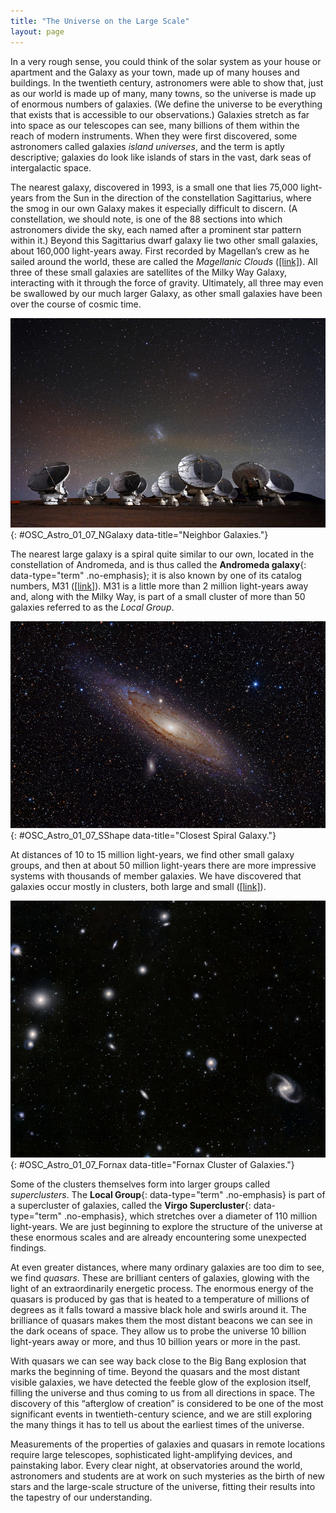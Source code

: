 ```yaml
---
title: "The Universe on the Large Scale"
layout: page
---
```



In a very rough sense, you could think of the solar system as your house or apartment and the Galaxy as your town, made up of many houses and buildings. In the twentieth century, astronomers were able to show that, just as our world is made up of many, many towns, so the universe is made up of enormous numbers of galaxies. (We define the universe to be everything that exists that is accessible to our observations.) Galaxies stretch as far into space as our telescopes can see, many billions of them within the reach of modern instruments. When they were first discovered, some astronomers called galaxies *island universes*, and the term is aptly descriptive; galaxies do look like islands of stars in the vast, dark seas of intergalactic space.

The nearest galaxy, discovered in 1993, is a small one that lies 75,000 light-years from the Sun in the direction of the constellation Sagittarius, where the smog in our own Galaxy makes it especially difficult to discern. (A constellation, we should note, is one of the 88 sections into which astronomers divide the sky, each named after a prominent star pattern within it.) Beyond this Sagittarius dwarf galaxy lie two other small galaxies, about 160,000 light-years away. First recorded by Magellan’s crew as he sailed around the world, these are called the *Magellanic Clouds* ([\[link\]](#OSC_Astro_01_07_NGalaxy)). All three of these small galaxies are satellites of the Milky Way Galaxy, interacting with it through the force of gravity. Ultimately, all three may even be swallowed by our much larger Galaxy, as other small galaxies have been over the course of cosmic time.

 ![Image of the Atacama Large Millimeter/Submillimeter Array (ALMA) observatory at night. In the foreground are the many radio telescopes of the array. In the background above the array are two diffuse patches of light. The larger patch of light close to the horizon is the Large Magellanic Cloud. The smaller patch above and to the right is the Small Magellanic Cloud. A few stars from our Milky Way are scattered across the sky.](../resources/OSC_Astro_01_07_NGalaxy.jpg "This image shows both the Large Magellanic Cloud and the Small Magellanic Cloud above the telescopes of the Atacama Large Millimeter/Submillimeter Array (ALMA) in the Atacama Desert of northern Chile. (credit: ESO, C. Malin)"){: #OSC_Astro_01_07_NGalaxy data-title="Neighbor Galaxies."}

The nearest large galaxy is a spiral quite similar to our own, located in the constellation of Andromeda, and is thus called the **Andromeda galaxy**{: data-type="term" .no-emphasis}; it is also known by one of its catalog numbers, M31 ([\[link\]](#OSC_Astro_01_07_SShape)). M31 is a little more than 2 million light-years away and, along with the Milky Way, is part of a small cluster of more than 50 galaxies referred to as the *Local Group*.

 ![Image of the Andromeda Galaxy. This spiral galaxy is seen almost edge-on as an oval patch of light with a very bright center (nucleus), and dark bands of dust along its outer edges.](../resources/OSC_Astro_01_07_SShape.jpg "The Andromeda galaxy (M31) is a spiral-shaped collection of stars similar to our own Milky Way. (credit: Adam Evans)"){: #OSC_Astro_01_07_SShape data-title="Closest Spiral Galaxy."}

At distances of 10 to 15 million light-years, we find other small galaxy groups, and then at about 50 million light-years there are more impressive systems with thousands of member galaxies. We have discovered that galaxies occur mostly in clusters, both large and small ([\[link\]](#OSC_Astro_01_07_Fornax)).

 ![Image of the Fornax Cluster of Galaxies. Many elliptical and spiral galaxies are scattered throughout the image.](../resources/OSC_Astro_01_07_Fornax.jpg "In this image, you can see part of a cluster of galaxies located about 60 million light-years away in the constellation of Fornax. All the objects that are not pinpoints of light in the picture are galaxies of billions of stars. (credit: ESO, J. Emerson, VISTA. Acknowledgment: Cambridge Astronomical Survey Unit)"){: #OSC_Astro_01_07_Fornax data-title="Fornax Cluster of Galaxies."}

Some of the clusters themselves form into larger groups called *superclusters*. The **Local Group**{: data-type="term" .no-emphasis} is part of a supercluster of galaxies, called the **Virgo Supercluster**{: data-type="term" .no-emphasis}, which stretches over a diameter of 110 million light-years. We are just beginning to explore the structure of the universe at these enormous scales and are already encountering some unexpected findings.

At even greater distances, where many ordinary galaxies are too dim to see, we find *quasars*. These are brilliant centers of galaxies, glowing with the light of an extraordinarily energetic process. The enormous energy of the quasars is produced by gas that is heated to a temperature of millions of degrees as it falls toward a massive black hole and swirls around it. The brilliance of quasars makes them the most distant beacons we can see in the dark oceans of space. They allow us to probe the universe 10 billion light-years away or more, and thus 10 billion years or more in the past.

With quasars we can see way back close to the Big Bang explosion that marks the beginning of time. Beyond the quasars and the most distant visible galaxies, we have detected the feeble glow of the explosion itself, filling the universe and thus coming to us from all directions in space. The discovery of this “afterglow of creation” is considered to be one of the most significant events in twentieth-century science, and we are still exploring the many things it has to tell us about the earliest times of the universe.

Measurements of the properties of galaxies and quasars in remote locations require large telescopes, sophisticated light-amplifying devices, and painstaking labor. Every clear night, at observatories around the world, astronomers and students are at work on such mysteries as the birth of new stars and the large-scale structure of the universe, fitting their results into the tapestry of our understanding.


